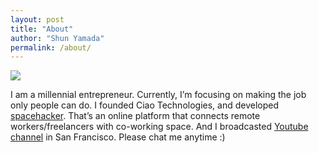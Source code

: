 ```yaml
---
layout: post
title: "About"
author: "Shun Yamada"
permalink: /about/
---
```

<div class="about">
  <img src="{{ site.baseurl }}/img/icon.png" />
</div>

I am a millennial entrepreneur. Currently, I’m focusing on making the job only people can do. I founded Ciao Technologies, and developed [spacehacker](http://spacehacker.jp/). That’s an online platform that connects remote workers/freelancers with co-working space. And I broadcasted [Youtube channel](https://www.youtube.com/channel/UC4xLeGS0aP0Fnpw3TASEA1A) in San Francisco. Please chat me anytime :)
